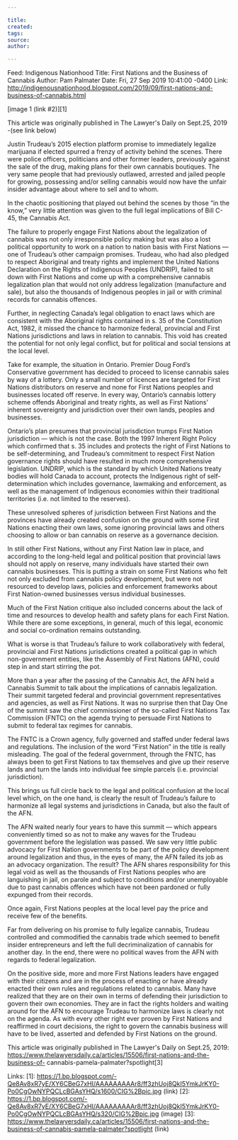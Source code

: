 ```yaml
---

title:
created:
tags:
source:
author:

---
```

Feed: Indigenous Nationhood
Title: First Nations and the Business of Cannabis
Author: Pam Palmater
Date: Fri, 27 Sep 2019 10:41:00 -0400
Link: http://indigenousnationhood.blogspot.com/2019/09/first-nations-and-business-of-cannabis.html
 
[image 1 (link #2)][1]
 
This article was originally published in The Lawyer's Daily on Sept.25, 2019 
-(see link below)
 
Justin Trudeau’s 2015 election platform promise to immediately legalize 
marijuana if elected spurred a frenzy of activity behind the scenes. There were 
police officers, politicians and other former leaders, previously against the 
sale of the drug, making plans for their own cannabis boutiques. The very same 
people that had previously outlawed, arrested and jailed people for growing, 
possessing and/or selling cannabis would now have the unfair insider advantage 
about where to sell and to whom.
 
In the chaotic positioning that played out behind the scenes by those “in the 
know,” very little attention was given to the full legal implications of Bill 
C-45, the Cannabis Act.
 
The failure to properly engage First Nations about the legalization of cannabis 
was not only irresponsible policy making but was also a lost political 
opportunity to work on a nation to nation basis with First Nations — one of 
Trudeau’s other campaign promises. Trudeau, who had also pledged to respect 
Aboriginal and treaty rights and implement the United Nations Declaration on the
Rights of Indigenous Peoples (UNDRIP), failed to sit down with First Nations and
come up with a comprehensive cannabis legalization plan that would not only 
address legalization (manufacture and sale), but also the thousands of 
Indigenous peoples in jail or with criminal records for cannabis offences.
 
Further, in neglecting Canada’s legal obligation to enact laws which are 
consistent with the Aboriginal rights contained in s. 35 of the Constitution 
Act, 1982, it missed the chance to harmonize federal, provincial and First 
Nations jurisdictions and laws in relation to cannabis. This void has created 
the potential for not only legal conflict, but for political and social tensions
at the local level.
 
Take for example, the situation in Ontario. Premier Doug Ford’s Conservative 
government has decided to proceed to license cannabis sales by way of a lottery.
Only a small number of licences are targeted for First Nations distributors on 
reserve and none for First Nations peoples and businesses located off reserve. 
In every way, Ontario’s cannabis lottery scheme offends Aboriginal and treaty 
rights, as well as First Nations’ inherent sovereignty and jurisdiction over 
their own lands, peoples and businesses.
 
Ontario’s plan presumes that provincial jurisdiction trumps First Nation 
jurisdiction — which is not the case. Both the 1997 Inherent Right Policy which 
confirmed that s. 35 includes and protects the right of First Nations to be 
self-determining, and Trudeau’s commitment to respect First Nation governance 
rights should have resulted in much more comprehensive legislation. UNDRIP, 
which is the standard by which United Nations treaty bodies will hold Canada to 
account, protects the Indigenous right of self-determination which includes 
governance, lawmaking and enforcement, as well as the management of Indigenous 
economies within their traditional territories (i.e. not limited to the 
reserves).
 
These unresolved spheres of jurisdiction between First Nations and the provinces
have already created confusion on the ground with some First Nations enacting 
their own laws, some ignoring provincial laws and others choosing to allow or 
ban cannabis on reserve as a governance decision.
 
In still other First Nations, without any First Nation law in place, and 
according to the long-held legal and political position that provincial laws 
should not apply on reserve, many individuals have started their own cannabis 
businesses. This is putting a strain on some First Nations who felt not only 
excluded from cannabis policy development, but were not resourced to develop 
laws, policies and enforcement frameworks about First Nation-owned businesses 
versus individual businesses.
 
Much of the First Nation critique also included concerns about the lack of time 
and resources to develop health and safety plans for each First Nation. While 
there are some exceptions, in general, much of this legal, economic and social 
co-ordination remains outstanding.
 
What is worse is that Trudeau’s failure to work collaboratively with federal, 
provincial and First Nations jurisdictions created a political gap in which 
non-government entities, like the Assembly of First Nations (AFN), could step in
and start stirring the pot.
 
More than a year after the passing of the Cannabis Act, the AFN held a Cannabis 
Summit to talk about the implications of cannabis legalization. Their summit 
targeted federal and provincial government representatives and agencies, as well
as First Nations. It was no surprise then that Day One of the summit saw the 
chief commissioner of the so-called First Nations Tax Commission (FNTC) on the 
agenda trying to persuade First Nations to submit to federal tax regimes for 
cannabis.
 
The FNTC is a Crown agency, fully governed and staffed under federal laws and 
regulations. The inclusion of the word “First Nation” in the title is really 
misleading. The goal of the federal government, through the FNTC, has always 
been to get First Nations to tax themselves and give up their reserve lands and 
turn the lands into individual fee simple parcels (i.e. provincial 
jurisdiction).
 
This brings us full circle back to the legal and political confusion at the 
local level which, on the one hand, is clearly the result of Trudeau’s failure 
to harmonize all legal systems and jurisdictions in Canada, but also the fault 
of the AFN.
 
The AFN waited nearly four years to have this summit — which appears 
conveniently timed so as not to make any waves for the Trudeau government before
the legislation was passed. We saw very little public advocacy for First Nation 
governments to be part of the policy development around legalization and thus, 
in the eyes of many, the AFN failed its job as an advocacy organization. The 
result? The AFN shares responsibility for this legal void as well as the 
thousands of First Nations peoples who are languishing in jail, on parole and 
subject to conditions and/or unemployable due to past cannabis offences which 
have not been pardoned or fully expunged from their records.
 
Once again, First Nations peoples at the local level pay the price and receive 
few of the benefits.
 
Far from delivering on his promise to fully legalize cannabis, Trudeau 
controlled and commodified the cannabis trade which seemed to benefit insider 
entrepreneurs and left the full decriminalization of cannabis for another day. 
In the end, there were no political waves from the AFN with regards to federal 
legalization.
 
On the positive side, more and more First Nations leaders have engaged with 
their citizens and are in the process of enacting or have already enacted their 
own rules and regulations related to cannabis. Many have realized that they are 
on their own in terms of defending their jurisdiction to govern their own 
economies. They are in fact the rights holders and waiting around for the AFN to
encourage Trudeau to harmonize laws is clearly not on the agenda. As with every 
other right ever proven by First Nations and reaffirmed in court decisions, the 
right to govern the cannabis business will have to be lived, asserted and 
defended by First Nations on the ground.
 
This article was originally published in The Lawyer's Daily on Sept.25, 2019:
https://www.thelawyersdaily.ca/articles/15506/first-nations-and-the-business-of-
cannabis-pamela-palmater?spotlight[3]
 
 
 
Links: 
[1]: https://1.bp.blogspot.com/-Qe8Av8xR7yE/XY6CBeG7xHI/AAAAAAAAAr8/ff3zhUoj8QkI5YmkJrKY0-Po0CgOwNYPQCLcBGAsYHQ/s1600/CIG%2Bpic.jpg (link)
[2]: https://1.bp.blogspot.com/-Qe8Av8xR7yE/XY6CBeG7xHI/AAAAAAAAAr8/ff3zhUoj8QkI5YmkJrKY0-Po0CgOwNYPQCLcBGAsYHQ/s320/CIG%2Bpic.jpg (image)
[3]: https://www.thelawyersdaily.ca/articles/15506/first-nations-and-the-business-of-cannabis-pamela-palmater?spotlight (link)

